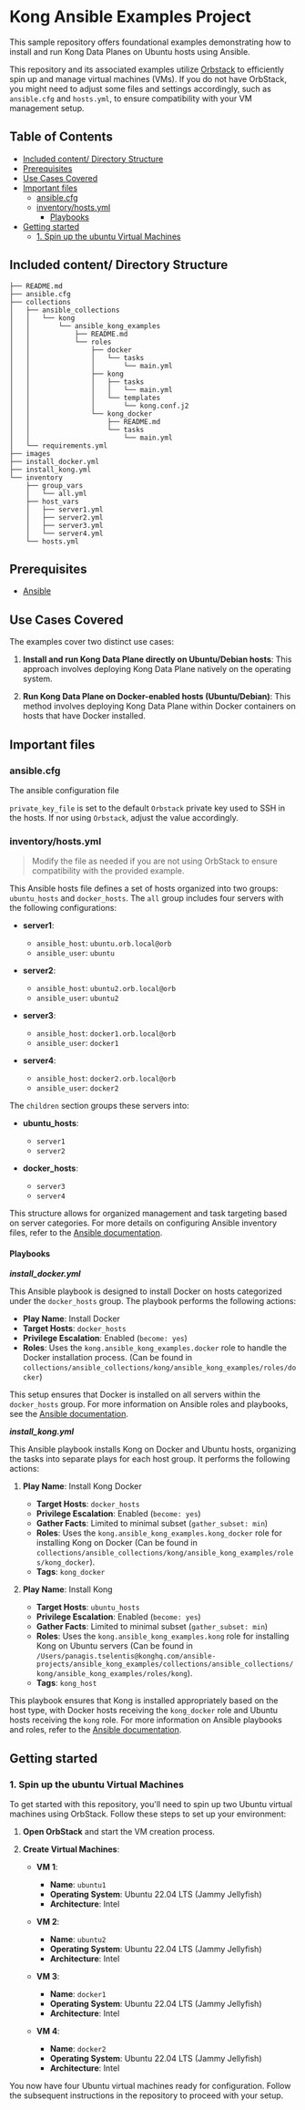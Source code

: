 # Kong Ansible Examples Project <!-- omit in toc -->

This sample repository offers foundational examples demonstrating how to install and run Kong Data Planes on Ubuntu hosts using Ansible.

This repository and its associated examples utilize [Orbstack](https://orbstack.dev/) to efficiently spin up and manage virtual machines (VMs). If you do not have OrbStack, you might need to adjust some files and settings accordingly, such as `ansible.cfg` and `hosts.yml`, to ensure compatibility with your VM management setup.

## Table of Contents <!-- omit in toc -->

<!-- TOC -->
- [Included content/ Directory Structure](#included-content-directory-structure)
- [Prerequisites](#prerequisites)
- [Use Cases Covered](#use-cases-covered)
- [Important files](#important-files)
  - [ansible.cfg](#ansiblecfg)
  - [inventory/hosts.yml](#inventoryhostsyml)
    - [Playbooks](#playbooks)
- [Getting started](#getting-started)
  - [1. Spin up the ubuntu Virtual Machines](#1-spin-up-the-ubuntu-virtual-machines)

<!-- /TOC -->

## Included content/ Directory Structure

```
├── README.md
├── ansible.cfg
├── collections
│   ├── ansible_collections
│   │   └── kong
│   │       └── ansible_kong_examples
│   │           ├── README.md
│   │           └── roles
│   │               ├── docker
│   │               │   └── tasks
│   │               │       └── main.yml
│   │               ├── kong
│   │               │   ├── tasks
│   │               │   │   └── main.yml
│   │               │   └── templates
│   │               │       └── kong.conf.j2
│   │               └── kong_docker
│   │                   ├── README.md
│   │                   └── tasks
│   │                       └── main.yml
│   └── requirements.yml
├── images
├── install_docker.yml
├── install_kong.yml
└── inventory
    ├── group_vars
    │   └── all.yml
    ├── host_vars
    │   ├── server1.yml
    │   ├── server2.yml
    │   ├── server3.yml
    │   └── server4.yml
    └── hosts.yml
```

## Prerequisites

- [Ansible](https://www.ansible.com/)

## Use Cases Covered

The examples cover two distinct use cases:

1. **Install and run Kong Data Plane directly on Ubuntu/Debian hosts**: This approach involves deploying Kong Data Plane natively on the operating system.

2. **Run Kong Data Plane on Docker-enabled hosts (Ubuntu/Debian)**: This method involves deploying Kong Data Plane within Docker containers on hosts that have Docker installed.


## Important files

### ansible.cfg

The ansible configuration file

`private_key_file` is set to the default `Orbstack` private key used to SSH in the hosts. If nor using `Orbstack`, adjust the value accordingly.

### inventory/hosts.yml

> Modify the file as needed if you are not using OrbStack to ensure compatibility with the provided example.

This Ansible hosts file defines a set of hosts organized into two groups: `ubuntu_hosts` and `docker_hosts`. The `all` group includes four servers with the following configurations:

- **server1**: 
  - `ansible_host`: `ubuntu.orb.local@orb`
  - `ansible_user`: `ubuntu`

- **server2**:
  - `ansible_host`: `ubuntu2.orb.local@orb`
  - `ansible_user`: `ubuntu2`

- **server3**:
  - `ansible_host`: `docker1.orb.local@orb`
  - `ansible_user`: `docker1`

- **server4**:
  - `ansible_host`: `docker2.orb.local@orb`
  - `ansible_user`: `docker2`

The `children` section groups these servers into:
- **ubuntu_hosts**:
  - `server1`
  - `server2`

- **docker_hosts**:
  - `server3`
  - `server4`

This structure allows for organized management and task targeting based on server categories. For more details on configuring Ansible inventory files, refer to the [Ansible documentation](https://docs.ansible.com/ansible/latest/user_guide/intro_inventory.html).

#### Playbooks

***install_docker.yml***

This Ansible playbook is designed to install Docker on hosts categorized under the `docker_hosts` group. The playbook performs the following actions:

- **Play Name**: Install Docker
- **Target Hosts**: `docker_hosts`
- **Privilege Escalation**: Enabled (`become: yes`)
- **Roles**: Uses the `kong.ansible_kong_examples.docker` role to handle the Docker installation process. (Can be found in `collections/ansible_collections/kong/ansible_kong_examples/roles/docker`)

This setup ensures that Docker is installed on all servers within the `docker_hosts` group. For more information on Ansible roles and playbooks, see the [Ansible documentation](https://docs.ansible.com/ansible/latest/user_guide/playbooks_roles.html).

***install_kong.yml***

This Ansible playbook installs Kong on Docker and Ubuntu hosts, organizing the tasks into separate plays for each host group. It performs the following actions:

1. **Play Name**: Install Kong Docker
   - **Target Hosts**: `docker_hosts`
   - **Privilege Escalation**: Enabled (`become: yes`)
   - **Gather Facts**: Limited to minimal subset (`gather_subset: min`)
   - **Roles**: Uses the `kong.ansible_kong_examples.kong_docker` role for installing Kong on Docker (Can be found in `collections/ansible_collections/kong/ansible_kong_examples/roles/kong_docker`).
   - **Tags**: `kong_docker`

2. **Play Name**: Install Kong
   - **Target Hosts**: `ubuntu_hosts`
   - **Privilege Escalation**: Enabled (`become: yes`)
   - **Gather Facts**: Limited to minimal subset (`gather_subset: min`)
   - **Roles**: Uses the `kong.ansible_kong_examples.kong` role for installing Kong on Ubuntu servers (Can be found in `/Users/panagis.tselentis@konghq.com/ansible-projects/ansible_kong_examples/collections/ansible_collections/kong/ansible_kong_examples/roles/kong`).
   - **Tags**: `kong_host`

This playbook ensures that Kong is installed appropriately based on the host type, with Docker hosts receiving the `kong_docker` role and Ubuntu hosts receiving the `kong` role. For more information on Ansible playbooks and roles, refer to the [Ansible documentation](https://docs.ansible.com/ansible/latest/user_guide/playbooks_roles.html).

## Getting started

### 1. Spin up the ubuntu Virtual Machines

To get started with this repository, you'll need to spin up two Ubuntu virtual machines using OrbStack. Follow these steps to set up your environment:

1. **Open OrbStack** and start the VM creation process.

2. **Create Virtual Machines**:
   - **VM 1**:
     - **Name**: `ubuntu1`
     - **Operating System**: Ubuntu 22.04 LTS (Jammy Jellyfish)
     - **Architecture**: Intel

   - **VM 2**:
     - **Name**: `ubuntu2`
     - **Operating System**: Ubuntu 22.04 LTS (Jammy Jellyfish)
     - **Architecture**: Intel

   - **VM 3**:
     - **Name**: `docker1`
     - **Operating System**: Ubuntu 22.04 LTS (Jammy Jellyfish)
     - **Architecture**: Intel

   - **VM 4**:
     - **Name**: `docker2`
     - **Operating System**: Ubuntu 22.04 LTS (Jammy Jellyfish)
     - **Architecture**: Intel

You now have four Ubuntu virtual machines ready for configuration. Follow the subsequent instructions in the repository to proceed with your setup.





